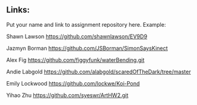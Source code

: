 
## Links:

Put your name and link to assignment repository here. Example:

Shawn Lawson    https://github.com/shawnlawson/EV9D9

Jazmyn Borman   https://github.com/JSBorman/SimonSaysKinect

Alex Fig  https://github.com/figgyfunk/waterBending.git

Andie Labgold   https://github.com/alabgold/scaredOfTheDark/tree/master

Emily Lockwood  https://github.com/lockwe/Koi-Pond

Yihao Zhu       https://github.com/syeswr/ArtHW2.git
